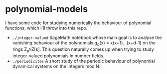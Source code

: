 # polynomial-models

I have some code for studying numerically the behaviour of polynomial functions, which I'll throw into this repo. 

- ```./integer-valued``` SageMath notebook whose main goal is to analyse the vanishing behaviour of the polynomials g<sub>d</sub>(x) = x(x+1)...(x+d-1) on the rings Z<sub>p<sup>N</sup></sub>Z[ε]. This question naturally comes up when trying to study integer-valued polynomials in number fields.
- ```./periodicites``` A short study of the periodic behaviour of polynomial dynamical systems on the integers mod N.
